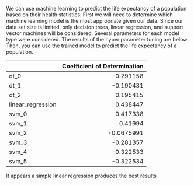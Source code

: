 We can use machine learning to predict the life expectancy of a population based on their health statistics. First we will need to determine which machine learning model is the most appropriate given our data. Since our data set size is limited, only decision trees, linear regression, and support vector machines will be considered. Several parameters for each model type were considered. The results of the hyper parameter tuning are below. Then, you can use the trained model to predict the life expectancy of a population.

|                   |          Coefficient of Determination |
|:------------------|-----------:|
| dt_0              | -0.291158  |
| dt_1              | -0.190431  |
| dt_2              |  0.195415  |
| linear_regression |  0.438447  |
| svm_0             |  0.417338  |
| svm_1             |  0.41994   |
| svm_2             | -0.0675991 |
| svm_3             | -0.281357  |
| svm_4             | -0.322533  |
| svm_5             | -0.322534  |

It appears a simple linear regression produces the best results